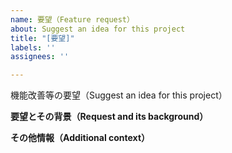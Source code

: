 ```yaml
---
name: 要望（Feature request）
about: Suggest an idea for this project
title: "[要望]"
labels: ''
assignees: ''

---
```


機能改善等の要望（Suggest an idea for this project）

**要望とその背景（Request and its background）**

**その他情報（Additional context）**
